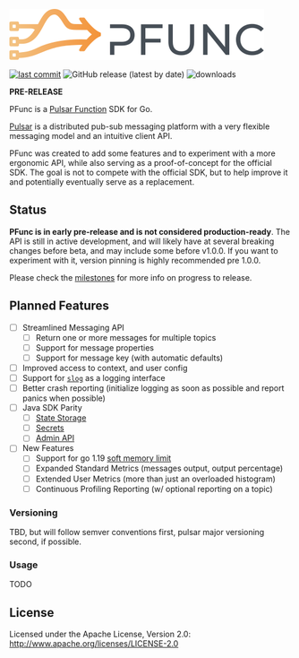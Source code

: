 ![logo](.github/pfunc.svg)

[![last commit](https://img.shields.io/github/last-commit/flowchartsman/pfunc?style=plastic)](https://github.com/flowchartsman/pfunc/commits/master)
![GitHub release (latest by date)](https://img.shields.io/github/v/release/flowchartsman/pfunc?label=Latest%20Release&style=plastic)
![downloads](https://img.shields.io/github/downloads/flowchartsman/pfunc/total?style=plastic)

**PRE-RELEASE**

PFunc is a [Pulsar Function](https://pulsar.apache.org/docs/next/functions-overview/) SDK for Go.

[Pulsar](https://pulsar.apache.org/) is a distributed pub-sub messaging platform with a very flexible messaging model and an intuitive client API.

PFunc was created to add some features and to experiment with a more ergonomic API, while also serving as a proof-of-concept for the official SDK. The goal is not to compete with the official SDK, but to help improve it and potentially eventually serve as a replacement.

## Status

**PFunc is in early pre-release and is not considered production-ready**. The API is still in active development, and will likely have at several breaking changes before beta, and may include some before v1.0.0. If you want to experiment with it, version pinning is highly recommended pre 1.0.0.

Please check the [milestones](https://github.com/flowchartsman/pfunc/milestones?with_issues=yes) for more info on progress to release.

## Planned Features

- [ ] Streamlined Messaging API
  - [ ] Return one or more messages for multiple topics
  - [ ] Support for message properties
  - [ ] Support for message key (with automatic defaults)
- [ ] Improved access to context, and user config
- [ ] Support for [`slog`](https://pkg.go.dev/golang.org/x/exp/slog) as a logging interface
- [ ] Better crash reporting (initialize logging as soon as possible and report panics when possible)
- [ ] Java SDK Parity
  - [ ] [State Storage](https://pulsar.apache.org/docs/next/functions-develop-state/)
  - [ ] [Secrets](https://pulsar.apache.org/docs/next/functions-develop-security/)
  - [ ] [Admin API](https://pulsar.apache.org/docs/next/functions-develop-admin-api/)
- [ ] New Features
  - [ ] Support for go 1.19 [soft memory limit](https://github.com/golang/go/issues/48409)
  - [ ] Expanded Standard Metrics (messages output, output percentage)
  - [ ] Extended User Metrics (more than just an overloaded histogram)
  - [ ] Continuous Profiling Reporting (w/ optional reporting on a topic)

### Versioning

TBD, but will follow semver conventions first, pulsar major versioning second, if possible.

### Usage

TODO

## License

Licensed under the Apache License, Version 2.0: http://www.apache.org/licenses/LICENSE-2.0
